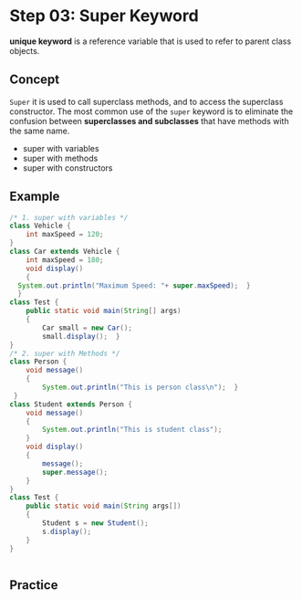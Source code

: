 # Step 03: Super Keyword
**unique keyword** is a reference variable that is used to refer to parent class objects.

## Concept

`Super` it is used to call superclass methods, and to access the superclass constructor.
The most common use of the `super` keyword is to eliminate the confusion between **superclasses and subclasses** that have methods with the same name.
- super with variables
- super with methods
- super with constructors
  
## Example
```java
/* 1. super with variables */
class Vehicle {
	int maxSpeed = 120;
}
class Car extends Vehicle {
	int maxSpeed = 180;
	void display()
	{
  System.out.println("Maximum Speed: "+ super.maxSpeed);  }
  }
class Test {
    public static void main(String[] args)
    {
        Car small = new Car();
        small.display();  }
}
/* 2. super with Methods */
class Person {
    void message()
    {
        System.out.println("This is person class\n");  }
 }
class Student extends Person {
    void message()
    {
        System.out.println("This is student class");
    }
    void display()
    {
        message();
        super.message();
    }
}
class Test {
    public static void main(String args[])
    {
        Student s = new Student();
        s.display();
    }
}



```







## Practice
